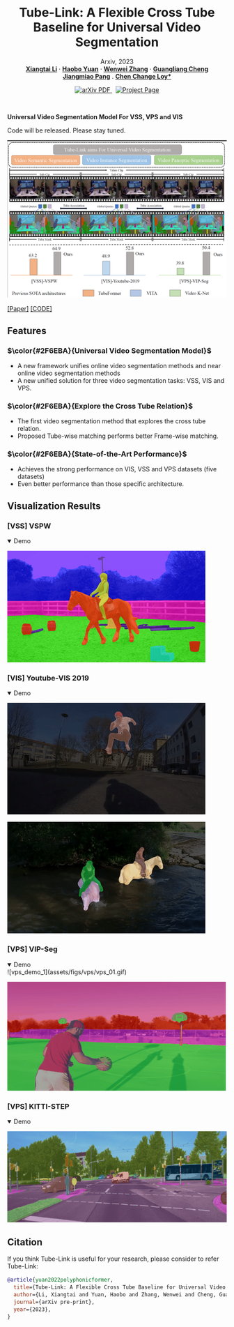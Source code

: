 <br />
<p align="center">
  <h1 align="center">Tube-Link: A Flexible Cross Tube Baseline for Universal Video Segmentation</h1>
  <p align="center">
    Arxiv, 2023
    <br />
    <a href="https://lxtgh.github.io/"><strong>Xiangtai Li</strong></a>
    ·
    <a href="https://yuanhaobo.me/"><strong>Haobo Yuan</strong></a>
    ·
    <a href="https://zhangwenwei.cn/"><strong>Wenwei Zhang</strong></a>
    ·
    <a href="https://sites.google.com/view/guangliangcheng"><strong>Guangliang Cheng</strong></a>
    <br />
    <a href="https://oceanpang.github.io/"><strong>Jiangmiao Pang</strong></a>
    .
    <a href="https://www.mmlab-ntu.com/person/ccloy/"><strong>Chen Change Loy*</strong></a>
  </p>

  <p align="center">
    <a href=''>
      <img src='https://img.shields.io/badge/Paper-PDF-green?style=flat&logo=arXiv&logoColor=green' alt='arXiv PDF'>
    </a>
    <a href='' style='padding-left: 0.5rem;'>
      <img src='https://img.shields.io/badge/Project-Page-blue?style=flat&logo=Google%20chrome&logoColor=blue' alt='Project Page'>
    </a>
  </p>
<br />

**Universal Video Segmentation Model For VSS, VPS and VIS**

Code will be released. Please stay tuned.

![avatar](./assets/figs/teaser.png)


[[Paper]]() [[CODE]](https://github.com/lxtGH/Tube-Link)


## Features

### $\color{#2F6EBA}{Universal Video Segmentation Model}$ 

- A new framework unifies online video segmentation methods and near online video segmentation methods
- A new unified solution for three video segmentation tasks: VSS, VIS and VPS.

### $\color{#2F6EBA}{Explore the Cross Tube Relation}$ 

- The first video segmentation method that explores the cross tube relation.
- Proposed Tube-wise matching performs better Frame-wise matching.

### $\color{#2F6EBA}{State-of-the-Art Performance}$  
- Achieves the strong performance on VIS, VSS and VPS datasets (five datasets)
- Even better performance than those specific architecture.


## Visualization Results
### [VSS] VSPW
<details open>
<summary>Demo</summary>

![vss_demo](assets/figs/vss/vspw.gif)

</details>

### [VIS] Youtube-VIS 2019
<details open>
<summary>Demo</summary>

![vis_demo_1](assets/figs/vis/vis_001.gif) 

![vis_demo_2](assets/figs/vis/vis_002.gif)

</details>

### [VPS] VIP-Seg

<details open>
<summary>Demo</summary>
![vps_demo_1](assets/figs/vps/vps_01.gif) 

![vps_demo_2](assets/figs/vps/vps_02.gif)

</details>

### [VPS] KITTI-STEP
<details open>
<summary>Demo</summary>

![vps_demo_3](assets/figs/vps/vps_03.gif)

</details>



## Citation
If you think Tube-Link is useful for your research, please consider to refer Tube-Link:
```bibtex
@article{yuan2022polyphonicformer,
  title={Tube-Link: A Flexible Cross Tube Baseline for Universal Video Segmentation},
  author={Li, Xiangtai and Yuan, Haobo and Zhang, Wenwei and Cheng, Guangliang and Pang, Jiangmiao and Loy, Chen Change},
  journal={arXiv pre-print},
  year={2023},
}
```

